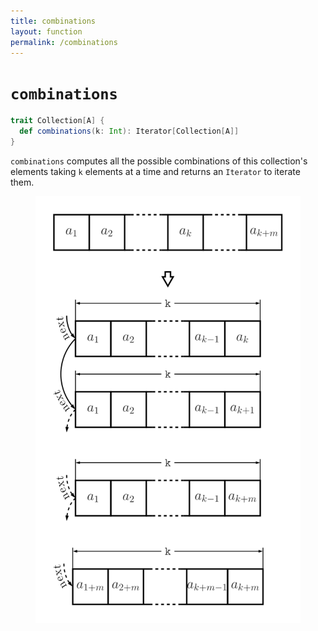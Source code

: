```yaml
---
title: combinations
layout: function
permalink: /combinations
---
```


# `combinations`

~~~ scala
trait Collection[A] {
  def combinations(k: Int): Iterator[Collection[A]]
}
~~~

`combinations` computes all the possible combinations of this collection's elements taking `k` elements at a time and returns an `Iterator` to iterate them.

<figure class="diagram">
  <img src="images/combinations.svg" alt="combinations function">
  <!-- <figcaption class="diagram-desc"></figcaption> -->
</figure>
